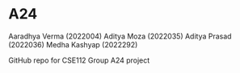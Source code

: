 # A24
  Aaradhya Verma (2022004)
  Aditya Moza    (2022035)
  Aditya Prasad  (2022036)
  Medha Kashyap  (2022292)

GitHub repo for CSE112 Group A24 project
